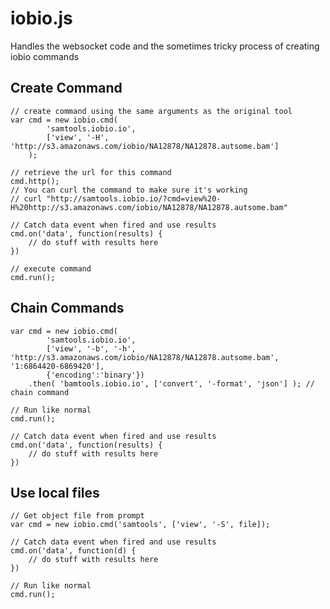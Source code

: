 # iobio.js
Handles the websocket code and the sometimes tricky process of creating iobio commands

## Create Command

	// create command using the same arguments as the original tool
	var cmd = new iobio.cmd(
			'samtools.iobio.io',
			['view', '-H', 'http://s3.amazonaws.com/iobio/NA12878/NA12878.autsome.bam']
		);

	// retrieve the url for this command
	cmd.http();
	// You can curl the command to make sure it's working
	// curl "http://samtools.iobio.io/?cmd=view%20-H%20http://s3.amazonaws.com/iobio/NA12878/NA12878.autsome.bam"			

	// Catch data event when fired and use results
	cmd.on('data', function(results) {
		// do stuff with results here
	})

	// execute command
	cmd.run();


## Chain Commands

	var cmd = new iobio.cmd(
			'samtools.iobio.io',
			['view', '-b', '-h', 'http://s3.amazonaws.com/iobio/NA12878/NA12878.autsome.bam', '1:6864420-6869420'],
			{'encoding':'binary'})
		.then( 'bamtools.iobio.io', ['convert', '-format', 'json'] ); // chain command
	
	// Run like normal
	cmd.run(); 

	// Catch data event when fired and use results
	cmd.on('data', function(results) {
		// do stuff with results here
	})

## Use local files
	// Get object file from prompt
	var cmd = new iobio.cmd('samtools', ['view', '-S', file]);			

	// Catch data event when fired and use results
	cmd.on('data', function(d) {
		// do stuff with results here
	})

	// Run like normal
	cmd.run();